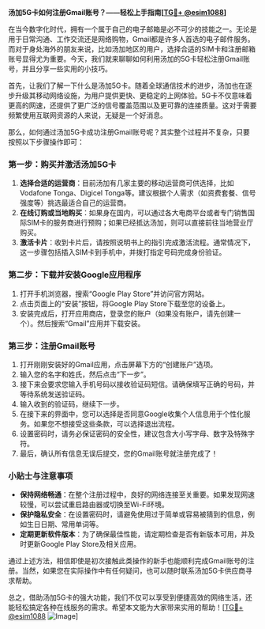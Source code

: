 **汤加5G卡如何注册Gmail账号？——轻松上手指南[[TG💪+ @esim1088](https://t.me/s/esim1088)]**

在当今数字化时代，拥有一个属于自己的电子邮箱是必不可少的技能之一。无论是用于日常沟通、工作交流还是网络购物，Gmail都是许多人首选的电子邮件服务。而对于身处海外的朋友来说，比如汤加地区的用户，选择合适的SIM卡和注册邮箱账号显得尤为重要。今天，我们就来聊聊如何利用汤加的5G卡轻松注册Gmail账号，并且分享一些实用的小技巧。

首先，让我们了解一下什么是汤加5G卡。随着全球通信技术的进步，汤加也在逐步升级其移动网络设施，为用户提供更快、更稳定的上网体验。5G卡不仅意味着更高的网速，还提供了更广泛的信号覆盖范围以及更可靠的连接质量。这对于需要频繁使用互联网资源的人来说，无疑是一个好消息。

那么，如何通过汤加5G卡成功注册Gmail账号呢？其实整个过程并不复杂，只要按照以下步骤操作即可：

### 第一步：购买并激活汤加5G卡

1. **选择合适的运营商**：目前汤加有几家主要的移动运营商可供选择，比如Vodafone Tonga、Digicel Tonga等。建议根据个人需求（如资费套餐、信号强度等）挑选最适合自己的运营商。
2. **在线订购或当地购买**：如果身在国内，可以通过各大电商平台或者专门销售国际SIM卡的服务商进行预购；如果已经抵达汤加，则可以直接前往当地营业厅购买。
3. **激活卡片**：收到卡片后，请按照说明书上的指引完成激活流程。通常情况下，这一步骤包括插入SIM卡到手机中，并拨打指定号码完成身份验证。

### 第二步：下载并安装Google应用程序

1. 打开手机浏览器，搜索“Google Play Store”并访问官方网站。
2. 点击页面上的“安装”按钮，将Google Play Store下载至您的设备上。
3. 安装完成后，打开应用商店，登录您的账户（如果没有账户，请先创建一个）。然后搜索“Gmail”应用并下载安装。

### 第三步：注册Gmail账号

1. 打开刚刚安装好的Gmail应用，点击屏幕下方的“创建账户”选项。
2. 输入您的名字和姓氏，然后点击“下一步”。
3. 接下来会要求您输入手机号码以接收验证码短信。请确保填写正确的号码，并等待系统发送验证码。
4. 输入收到的验证码，继续下一步。
5. 在接下来的界面中，您可以选择是否同意Google收集个人信息用于个性化服务。如果您不想接受这些条款，可以选择退出流程。
6. 设置密码时，请务必保证密码的安全性，建议包含大小写字母、数字及特殊字符。
7. 最后，确认所有信息无误后提交，您的Gmail账号就注册完成了！

### 小贴士与注意事项

- **保持网络畅通**：在整个注册过程中，良好的网络连接至关重要。如果发现网速较慢，可以尝试重启路由器或切换至Wi-Fi环境。
- **保护隐私安全**：在设置密码时，请避免使用过于简单或容易被猜到的信息，例如生日日期、常用单词等。
- **定期更新软件版本**：为了确保最佳性能，请定期检查是否有新版本可用，并及时更新Google Play Store及相关应用。

通过上述方法，相信即使是初次接触此类操作的新手也能顺利完成Gmail账号的注册。当然，如果您在实际操作中有任何疑问，也可以随时联系汤加5G卡供应商寻求帮助。

总之，借助汤加5G卡的强大功能，我们不仅可以享受到便捷高效的网络生活，还能轻松搞定各种在线服务的需求。希望本文能为大家带来实用的帮助！[[TG💪+ @esim1088](https://t.me/s/esim1088) ![Image](https://i.postimg.cc/4NQfJmqS/Snipaste-2025-05-13-00-14-12.png)]